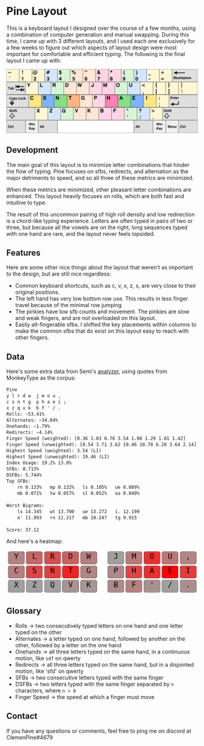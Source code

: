 # Pine Layout

This is a keyboard layout I designed over the course of a few months, using a combination of computer generation and manual swapping. During this time, I came up with 3 different layouts, and I used each one exclusively for a few weeks to figure out which aspects of layout design were most important for comfortable and efficient typing. The following is the final layout I came up with:

![Pine layout](src/images/KB_US-Pine25.svg)

## Development

The main goal of this layout is to minimize letter combinations that hinder the flow of typing. Pine focuses on sfbs, redirects, and alternation as the major detriments to speed, and so all three of these metrics are minimized.

When these metrics are minimized, other pleasant letter combinations are enhanced. This layout heavily focuses on rolls, which are both fast and intuitive to type.

The result of this uncommon pairing of high roll density and low redirection is a chord-like typing experience. Letters are often typed in pairs of two or three, but because all the vowels are on the right, long sequences typed with one hand are rare, and the layout never feels lopsided.

## Features

Here are some other nice things about the layout that weren't as important to the design, but are still nice regardless:
- Common keyboard shortcuts, such as c, v, x, z, s, are very close to their original positions.
- The left hand has very low bottom row use. This results in less finger travel because of the minimal row jumping
- The pinkies have low sfb counts and movement. The pinkies are slow and weak fingers, and are not overloaded on this layout.
- Easily alt-fingerable sfbs. I shifted the key placements within columns to make the common sfbs that do exist on this layout easy to reach with other fingers.

## Data

Here's some extra data from Semi's [analyzer](https://github.com/semilin/genkey), using quotes from MonkeyType as the corpus:

```
Pine
y l r d w  j m o u , 
c s n t g  p h a e i ; 
x z q v k  b f ' / . 
Rolls: ~53.41%
Alternates: ~34.04%
Onehands: ~1.79%
Redirects: ~4.14%
Finger Speed (weighted): [0.36 1.03 0.76 3.54 1.96 1.29 1.01 1.42]
Finger Speed (unweighted): [0.54 3.71 3.62 19.46 10.78 6.20 3.64 2.14]
Highest Speed (weighted): 3.54 (LI)
Highest Speed (unweighted): 19.46 (LI)
Index Usage: 19.2% 13.0%
SFBs: 0.713%
DSFBs: 5.744%
Top SFBs:
	rn 0.133%	mp 0.132%	ls 0.105%	ue 0.089%
	mb 0.071%	tw 0.057%	sl 0.052%	oa 0.040%

Worst Bigrams:
	ls 14.345	wt 13.700	ue 13.272	i. 12.199
	o' 11.993	rn 11.317	mb 10.247	tg 9.915

Score: 37.12
```

And here's a heatmap:

![Pine heatmap](src/heatmaps/pine25-heatmap.png)

## Glossary

- Rolls -> two consecutively typed letters on one hand and one letter typed on the other
- Alternates -> a letter typed on one hand, followed by another on the other, followed by a letter on the one hand
- Onehands -> all three letters typed on the same hand, in a continuous motion, like `sdf` on qwerty
- Redirects -> all three letters typed on the same hand, but in a disjointed motion, like 'sfd' on qwerty
- SFBs -> two consecutive letters typed with the same finger
- DSFBs -> two letters typed with the same finger separated by `n` characters, where `n > 0`
- Finger Speed -> the speed at which a finger must move 

## Contact

If you have any questions or comments, feel free to ping me on discord at ClemenPine#4679
